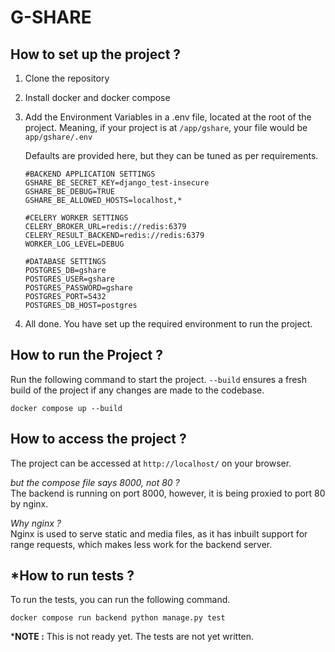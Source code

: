 # G-SHARE
## How to set up the project ?
1. Clone the repository
2. Install docker and docker compose
3. Add the Environment Variables in a .env file, located at the root of the project.
    Meaning, if your project is at `/app/gshare`, your file would be `app/gshare/.env`

    Defaults are provided here, but they can be tuned as per requirements.

    ```
    #BACKEND APPLICATION SETTINGS
    GSHARE_BE_SECRET_KEY=django_test-insecure
    GSHARE_BE_DEBUG=TRUE
    GSHARE_BE_ALLOWED_HOSTS=localhost,*

    #CELERY WORKER SETTINGS
    CELERY_BROKER_URL=redis://redis:6379
    CELERY_RESULT_BACKEND=redis://redis:6379
    WORKER_LOG_LEVEL=DEBUG

    #DATABASE SETTINGS
    POSTGRES_DB=gshare
    POSTGRES_USER=gshare
    POSTGRES_PASSWORD=gshare
    POSTGRES_PORT=5432
    POSTGRES_DB_HOST=postgres
    ```
4. All done. You have set up the required environment to run the project.

## How to run the Project ?
Run the following command to start the project. `--build` ensures a fresh build of the project if any changes are made to the codebase.

    docker compose up --build

## How to access the project ?
The project can be accessed at `http://localhost/` on your browser.

*but the compose file says 8000, not 80 ?*
<br>The backend is running on port 8000, however, it is being proxied to port 80 by nginx.

*Why nginx ?*
<br>Nginx is used to serve static and media files, as it has inbuilt support for range requests, which makes less work for the backend server.

## *How to run tests ?
To run the tests, you can run the following command.

    docker compose run backend python manage.py test

***NOTE :** This is not ready yet. The tests are not yet written.
